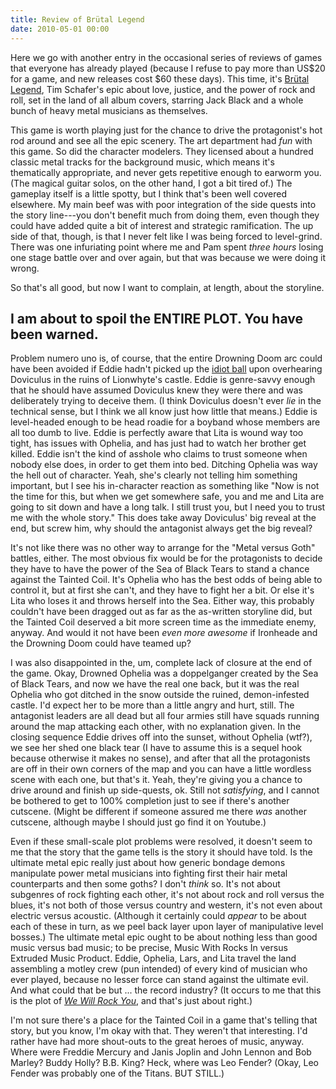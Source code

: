 ```yaml
---
title: Review of Brütal Legend
date: 2010-05-01 00:00
---
```


Here we go with another entry in the occasional series of reviews of
games that everyone has already played (because I refuse to pay more
than US$20 for a game, and new releases cost $60 these days).  This
time, it's [Brütal Legend][], Tim Schafer's epic about love, justice,
and the power of rock and roll, set in the land of all album covers,
starring Jack Black and a whole bunch of heavy metal musicians as
themselves.

[Brütal Legend]: https://kotaku.com/brutal-legend-review-testing-its-metal-452582775

This game is worth playing just for the chance to drive the
protagonist's hot rod around and see all the epic scenery.  The art
department had *fun* with this game.  So did the character modelers.
They licensed about a hundred classic metal tracks for the background
music, which means it's thematically appropriate, and never gets
repetitive enough to earworm you.  (The magical guitar solos, on the
other hand, I got a bit tired of.) The gameplay itself is a little
spotty, but I think that's been well covered elsewhere.  My main beef
was with poor integration of the side quests into the story line---you
don't benefit much from doing them, even though they could have added
quite a bit of interest and strategic ramification.  The up side of
that, though, is that I never felt like I was being forced to
level-grind.  There was one infuriating point where me and Pam spent
*three hours* losing one stage battle over and over again, but that
was because we were doing it wrong.

So that's all good, but now I want to complain, at length, about the
storyline.

<!--more-->

## I am about to spoil the ENTIRE PLOT.  You have been warned.

Problem numero uno is, of course, that the entire Drowning Doom arc
could have been avoided if Eddie hadn't picked up the [idiot ball][]
upon overhearing Doviculus in the ruins of Lionwhyte's castle.  Eddie
is genre-savvy enough that he should have assumed Doviculus knew they
were there and was deliberately trying to deceive them.  (I think
Doviculus doesn't ever *lie* in the technical sense, but I think we
all know just how little that means.)  Eddie is level-headed enough to
be head roadie for a boyband whose members are all too dumb to live.
Eddie is perfectly aware that Lita is wound way too tight, has issues
with Ophelia, and has just had to watch her brother get killed.  Eddie
isn't the kind of asshole who claims to trust someone when nobody else
does, in order to get them into bed.  Ditching Ophelia was way the
hell out of character.  Yeah, she's clearly not telling him something
important, but I see his in-character reaction as something like "Now
is not the time for this, but when we get somewhere safe, you and me
and Lita are going to sit down and have a long talk.  I still trust
you, but I need you to trust me with the whole story."  This does take
away Doviculus' big reveal at the end, but screw him, why should the
antagonist always get the big reveal?

It's not like there was no other way to arrange for the "Metal versus
Goth" battles, either.  The most obvious fix would be for the
protagonists to decide they have to have the power of the Sea of Black
Tears to stand a chance against the Tainted Coil.  It's Ophelia who
has the best odds of being able to control it, but at first she can't,
and they have to fight her a bit.  Or else it's Lita who loses it and
throws herself into the Sea.  Either way, this probably couldn't have
been dragged out as far as the as-written storyline did, but the
Tainted Coil deserved a bit more screen time as the immediate enemy,
anyway.  And would it not have been *even more awesome* if Ironheade
and the Drowning Doom could have teamed up?

I was also disappointed in the, um, complete lack of closure at the
end of the game.  Okay, Drowned Ophelia was a doppelganger created by
the Sea of Black Tears, and now we have the real one back, but it was
the real Ophelia who got ditched in the snow outside the ruined,
demon-infested castle.  I'd expect her to be more than a little angry
and hurt, still.  The antagonist leaders are all dead but all four
armies still have squads running around the map attacking each other,
with no explanation given.  In the closing sequence Eddie drives off
into the sunset, without Ophelia (wtf?), we see her shed one black
tear (I have to assume this is a sequel hook because otherwise it
makes no sense), and after that all the protagonists are off in their
own corners of the map and you can have a little wordless scene with
each one, but that's it.  Yeah, they're giving you a chance to drive
around and finish up side-quests, ok.  Still not *satisfying*, and I
cannot be bothered to get to 100% completion just to see if there's
another cutscene.  (Might be different if someone assured me there
*was* another cutscene, although maybe I should just go find it on
Youtube.)

Even if these small-scale plot problems were resolved, it doesn't seem
to me that the story that the game tells is the story it should have
told.  Is the ultimate metal epic really just about how generic bondage
demons manipulate power metal musicians into fighting first their hair
metal counterparts and then some goths?  I don't *think* so.  It's not
about subgenres of rock fighting each other, it's not about rock and
roll versus the blues, it's not both of those versus country and
western, it's not even about electric versus acoustic.   (Although it
certainly could *appear* to be about each of these in turn, as we peel
back layer upon layer of manipulative level bosses.)  The ultimate
metal epic ought to be about nothing less than good music versus bad
music; to be precise, Music With Rocks In versus Extruded Music
Product.  Eddie, Ophelia, Lars, and Lita travel the land assembling a
motley crew (pun intended) of every kind of musician who ever played,
because no lesser force can stand against the ultimate evil.  And what
could that be but ... the record industry? (It occurs to me that this
is the plot of *[We Will Rock You][]*, and that's just about right.)

I'm not sure there's a place for the Tainted Coil in a game that's
telling that story, but you know, I'm okay with that.  They weren't
that interesting.  I'd rather have had more shout-outs to the great
heroes of music, anyway.  Where were Freddie Mercury and Janis Joplin
and John Lennon and Bob Marley?  Buddy Holly?  B.B. King? Heck, where
was Leo Fender?  (Okay, Leo Fender was probably one of the Titans.
BUT STILL.)

[idiot ball]: https://tvtropes.org/pmwiki/pmwiki.php/Main/IdiotBall
[We Will Rock You]: https://en.wikipedia.org/wiki/We_Will_Rock_You_%28musical%29
